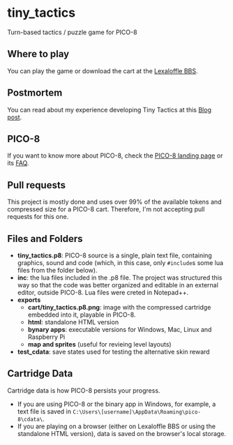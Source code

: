 # tiny_tactics
 Turn-based tactics / puzzle game for PICO-8

## Where to play
 You can play the game or download the cart at the [Lexaloffle BBS](https://www.lexaloffle.com/bbs/).
 
## Postmortem
 You can read about my experience developing Tiny Tactics at this [Blog post](https://www.lexaloffle.com/bbs/).
 
## PICO-8
 If you want to know more about PICO-8, check the [PICO-8 landing page](https://www.lexaloffle.com/pico-8.php) or its [FAQ](https://www.lexaloffle.com/pico-8.php?page=faq).
 
## Pull requests
 This project is mostly done and uses over 99% of the available tokens and compressed size for a PICO-8 cart. Therefore, I'm not accepting pull requests for this one.
 
## Files and Folders
 - **tiny_tactics.p8**: PICO-8 source is a single, plain text file, containing graphics, sound and code (which, in this case, only `#include`s some lua files from the folder below).
 - **inc**: the lua files included in the .p8 file. The project was structured this way so that the code was better organized and editable in an external editor, outside PICO-8. Lua files were creted in Notepad++.
 - **exports**
   - **cart/tiny_tactics.p8.png**: image with the compressed cartridge embedded into it, playable in PICO-8.
   - **html**: standalone HTML version
   - **bynary apps**: executable versions for Windows, Mac, Linux and Raspberry Pi
   - **map and sprites** (useful for revieing level layouts)
 - **test_cdata**: save states used for testing the alternative skin reward
 
 ## Cartridge Data
  Cartridge data is how PICO-8 persists your progress. 
  - If you are using PICO-8 or the binary app in Windows, for example, a text file is saved in `C:\Users\[username]\AppData\Roaming\pico-8\cdata\`.
  - If you are playing on a browser (either on Lexaloffle BBS or using the standalone HTML version), data is saved on the browser's local storage.
 